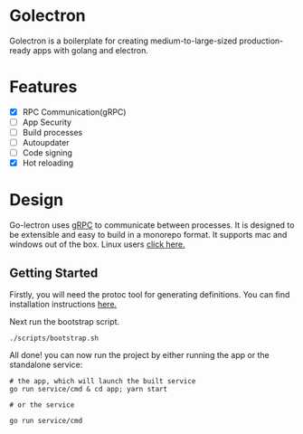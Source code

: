 # Golectron

Golectron is a boilerplate for creating medium-to-large-sized production-ready apps with golang and electron.

# Features

- [x] RPC Communication(gRPC)
- [ ] App Security
- [ ] Build processes
- [ ] Autoupdater
- [ ] Code signing
- [x] Hot reloading

# Design

Go-lectron uses [gRPC](https://grpc.io/) to communicate between processes. It is designed to be extensible and easy to build in a monorepo format. It supports mac and windows out of the box. Linux users [click here.](https://i.kym-cdn.com/entries/icons/original/000/035/699/pepe.jpg)

## Getting Started

Firstly, you will need the protoc tool for generating definitions. You can find installation instructions [here.](https://grpc.io/docs/protoc-installation/)

Next run the bootstrap script.
```
./scripts/bootstrap.sh
```

All done! you can now run the project by either running the app or the standalone service:
```
# the app, which will launch the built service
go run service/cmd & cd app; yarn start

# or the service

go run service/cmd
```